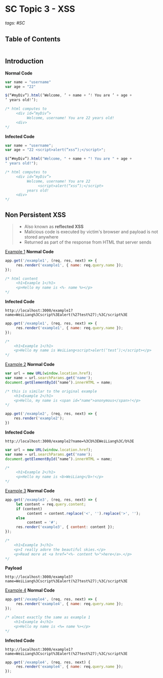 # SC Topic 3 - XSS

###### tags: #SC

## Table of Contents
```toc
```

## Introduction
**Normal Code**
```js
var name = "username"
var age = "22"

$(“#myDiv”).html(‘Welcome, ’ + name + ‘! You are ’ + age + 
‘ years old!’);

/* html computes to
	 <div id=“myDiv”>
		  Welcome, username! You are 22 years old!
	 <div>
*/
```

**Infected Code**
```js
var name = "username";
var age = "22 <script>alert(“xss”);</script>";

$(“#myDiv”).html("Welcome, " + name + "! You are " + age + 
" years old!");

/* html computes to
     <div id=“myDiv”>
          Welcome, username! You are 22
               <script>alert(“xss”);</script>
          years old!
     <div>
*/

```

## Non Persistent XSS
> - Also known as **reflected XSS**
> - Malicious code is executed by victim's browser and payload is not stored anywhere
> - Returned as part of the response from HTML that server sends

<u>Example 1</u>
**Normal Code**
```js
app.get('/example1', (req, res, next) => {
     res.render('example1', { name: req.query.name });
});

/* html content
     <h1>Example 1</h1>
     <p>Hello my name is <%- name %></p>
*/
```

**Infected Code**
```
http://localhost:3000/example1?name=WeiLiang%3Cscript%3Ealert(%27test%27);%3C/script%3E
```
```js
app.get('/example1', (req, res, next) => {
     res.render('example1', { name: req.query.name });
});

/* 
	<h1>Example 1</h1>
	<p>Hello my name is WeiLiang<script>alert(‘test’);</script></p>
*/
```

<u>Example 2</u>
**Normal Code**
```js
var url = new URL(window.location.href);
var name = url.searchParams.get('name');
document.getElementById(‘name’).innerHTML = name;

/* this is similar to the original example
	<h1>Example 2</h1>
	<p>Hello, my name is <span id="name">anonymous</span>!</p>
*/

app.get('/example2', (req, res, next) => {
	res.render('example2');
})
```

**Infected Code**
```
http://localhost:3000/example2?name=%3Cb%3EWeiLiang%3C/b%3E
```
```js
var url = new URL(window.location.href);
var name = url.searchParams.get('name');
document.getElementById(‘name’).innerHTML = name;

/* 
     <h1>Example 2</h1>
     <p>Hello my name is <b>WeiLiang</b>!</p>
*/
```

<u>Example 3</u>
**Normal Code**
```js
app.get('/example3', (req, res, next) => {
     let content = req.query.content;
     if (content)
          content = content.replace('<', '').replace('>', '');
     else
          content = '#';
     res.render('example3', { content: content });
});

/* 
	<h1>Example 3</h1>
	<p>I really adore the beautiful skies.</p>
	<p>Read more at <a href="<%- content %>">here</a>.</p>
*/
```

**Payload**
```
http://localhost:3000/example3?name=WeiLiang%3Cscript%3Ealert(%27test%27);%3C/script%3E
```

<u>Example 4</u>
**Normal Code**
```js
app.get('/example4', (req, res, next) => {
     res.render('example4', { name: req.query.name });
});

/* almost exactly the same as example 1
	<h1>Example 4</h1>
	<p>Hello my name is <%= name %></p>
*/
```

**Infected Code**
```
http://localhost:3000/example1?name=WeiLiang%3Cscript%3Ealert(%27test%27);%3C/script%3E
```
```js
app.get('/example4', (req, res, next) {
     res.render('example4', { name: req.query.name });
});
```